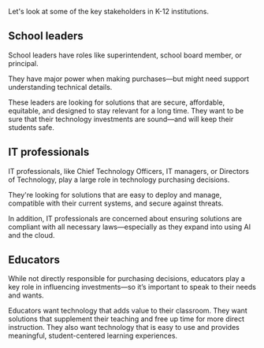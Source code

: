 Let's look at some of the key stakeholders in K-12 institutions.

## School leaders

School leaders have roles like superintendent, school board member, or principal.

They have major power when making purchases—but might need support understanding technical details.

These leaders are looking for solutions that are secure, affordable, equitable, and designed to stay relevant for a long time. They want to be sure that their technology investments are sound—and will keep their students safe.

## IT professionals

IT professionals, like Chief Technology Officers, IT managers, or Directors of Technology, play a large role in technology purchasing decisions.

They're looking for solutions that are easy to deploy and manage, compatible with their current systems, and secure against threats.

In addition, IT professionals are concerned about ensuring solutions are compliant with all necessary laws—especially as they expand into using AI and the cloud.

## Educators

While not directly responsible for purchasing decisions, educators play a key role in influencing investments—so it’s important to speak to their needs and wants.

Educators want technology that adds value to their classroom. They want solutions that supplement their teaching and free up time for more direct instruction. They also want technology that is easy to use and provides meaningful, student-centered learning experiences.
